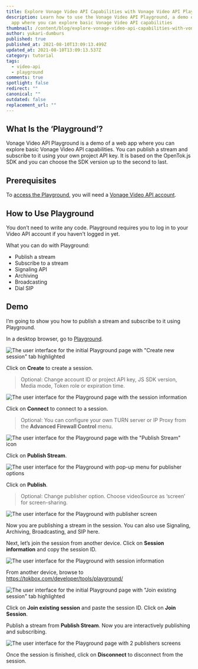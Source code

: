 ```yaml
---
title: Explore Vonage Video API Capabilities with Vonage Video API Playground
description: Learn how to use the Vonage Video API Playground, a demo of a web
  app where you can explore basic Vonage Video API capabilities
thumbnail: /content/blog/explore-vonage-video-api-capabilities-with-vonage-video-api-playground/videoapi_playground_1200x600.png
author: yukari-dumburs
published: true
published_at: 2021-08-10T13:09:13.499Z
updated_at: 2021-08-10T13:09:13.537Z
category: tutorial
tags:
  - video-api
  - playground
comments: true
spotlight: false
redirect: ""
canonical: ""
outdated: false
replacement_url: ""
---
```

## What Is the ‘Playground’?

Vonage Video API Playground is a demo of a web app where you can explore basic Vonage Video API capabilities. You can publish a stream and subscribe to it using your own project API key. It is based on the OpenTok.js SDK and you can choose the SDK version up to the second to last. 

## Prerequisites

To [access the Playground](https://tokbox.com/developer/tools/playground/), you will need a [Vonage Video API account](https://tokbox.com/account/#/).

<sign-up></sign-up>

## How to Use Playground

You don’t need to write any code. Playground requires you to log in to your Video API account if you haven't logged in yet. 

What you can do with Playground:

* Publish a stream
* Subscribe to a stream
* Signaling API
* Archiving
* Broadcasting
* Dial SIP

## Demo

I’m going to show you how to publish a stream and subscribe to it using Playground.

In a desktop browser, go to [Playground](https://tokbox.com/developer/tools/playground/).

![The user interface for the initial Playground page with "Create new session" tab highlighted](/content/blog/explore-vonage-video-api-capabilities-with-vonage-video-api-playground/screenshot-2021-07-30-at-12.07.48.png)

Click on **Create** to create a session. 

> Optional: Change account ID or project API key, JS SDK version, Media mode, Token role or expiration time.

![The user interface for the Playground page with the session information](/content/blog/explore-vonage-video-api-capabilities-with-vonage-video-api-playground/screenshot-2021-07-30-at-12.11.23.png)

Click on **Connect** to connect to a session.

> Optional: You can configure your own TURN server or IP Proxy from the **Advanced Firewall Control** menu.

![The user interface for the Playground page with the "Publish Stream" icon](/content/blog/explore-vonage-video-api-capabilities-with-vonage-video-api-playground/screenshot-2021-07-30-at-12.12.04.png)

Click on **Publish Stream**.

![The user interface for the Playground with pop-up menu for publisher options](/content/blog/explore-vonage-video-api-capabilities-with-vonage-video-api-playground/screenshot-2021-07-30-at-12.13.05.png)

Click on **Publish**.

> Optional: Change publisher option. Choose videoSource as ‘screen’ for screen-sharing.

![The user interface for the Playground with publisher screen](/content/blog/explore-vonage-video-api-capabilities-with-vonage-video-api-playground/screenshot-2021-07-30-at-12.15.18.png)

Now you are publishing a stream in the session. You can also use Signaling, Archiving, Broadcasting, and SIP here.

Next, let’s join the session from another device. Click on **Session information** and copy the session ID.

![The user interface for the Playground with session information](/content/blog/explore-vonage-video-api-capabilities-with-vonage-video-api-playground/screenshot-2021-07-30-at-12.17.13.png)

From another device, browse to <https://tokbox.com/developer/tools/playground/> 

![The user interface for the initial Playground page with "Join existing session" tab highlighted](/content/blog/explore-vonage-video-api-capabilities-with-vonage-video-api-playground/screenshot-2021-07-30-at-12.23.35.png)

Click on **Join existing session** and paste the session ID. Click on **Join Session**. 

Publish a stream from **Publish Stream**. Now you are interactively publishing and subscribing.

![The user interface for the Playground page with 2 publishers screens](/content/blog/explore-vonage-video-api-capabilities-with-vonage-video-api-playground/screenshot_20210730-122136.png)

Once the session is finished, click on **Disconnect** to disconnect from the session.